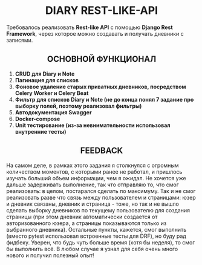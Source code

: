 # <div class="mainheader" align="center">DIARY REST-LIKE-API</div>

Требовалось реализовать **Rest-like API** с помощью **Django Rest Framework**, через которое можно создавать и получать дневники с записями.

## <div class="funcheader" align="center">ОСНОВНОЙ ФУНКЦИОНАЛ</div>

1. **CRUD для Diary и Note**
2. **Пагинация для списков**
3. **Фоновое удаление старых приватных дневников, посредством Celery Worker и Celery Beat**
4. **Фильтр для списков Diary и Note (не до конца понял 7 задание про выборку полей, поэтому реализовал фильтры)**
5. **Автодокументация Swagger**
6. **Docker-compose**
7. **Unit тестирование (из-за невнимательности использовал внутренние тесты)**

## <div class="feedheader" align="center">FEEDBACK</div>

На самом деле, в рамках этого задания я столкнулся с огромным количеством моментов, с которыми ранее не работал, и пришлось изучать больший объем информации, чем я ожидал. Не хочется уже дальше задерживать выполнение, так что отправляю то, что смог реализовать: в целом, постарался сделать по максимуму. Так и не смог реализовать разве что связь между пользователем и страницами: юзер и дневник связаны, дневник и страница - тоже, но так и не вышло сделать выборку дневников по текущему пользователю для создания страницы (при этом дневник автоматически создается от авторизованного юзера, а страницы показываются только из выбранного дневника). Остальные пункты, кажется, смог выполнить (вместо pytest использовал встроенные тесты для DRF), но буду рад фидбеку. Уверен, что будь чуть больше время (хотя бы неделя), то смог бы выполнить всё. В любом случае я узнал для себя очень много нового и получил полезный опыт!
